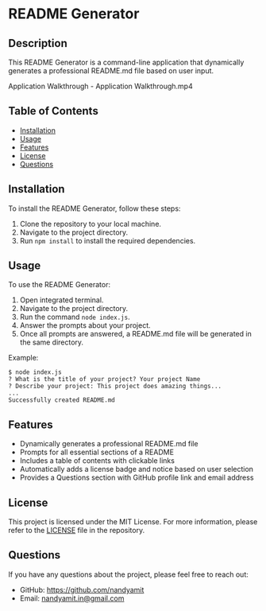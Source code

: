 # README Generator

## Description

This README Generator is a command-line application that dynamically generates a professional README.md file based on user input. 

Application Walkthrough - Application Walkthrough.mp4

## Table of Contents

- [Installation](#installation)
- [Usage](#usage)
- [Features](#features)
- [License](#license)
- [Questions](#questions)

## Installation

To install the README Generator, follow these steps:

1. Clone the repository to your local machine.
2. Navigate to the project directory.
3. Run `npm install` to install the required dependencies.

## Usage

To use the README Generator:

1. Open integrated terminal.
2. Navigate to the project directory.
3. Run the command `node index.js`.
4. Answer the prompts about your project.
5. Once all prompts are answered, a README.md file will be generated in the same directory.

Example:
```
$ node index.js
? What is the title of your project? Your project Name
? Describe your project: This project does amazing things...
...
Successfully created README.md
```

## Features

- Dynamically generates a professional README.md file
- Prompts for all essential sections of a README
- Includes a table of contents with clickable links
- Automatically adds a license badge and notice based on user selection
- Provides a Questions section with GitHub profile link and email address

## License

This project is licensed under the MIT License. For more information, please refer to the [LICENSE](LICENSE) file in the repository.

## Questions

If you have any questions about the project, please feel free to reach out:

- GitHub: https://github.com/nandyamit
- Email: nandyamit.in@gmail.com